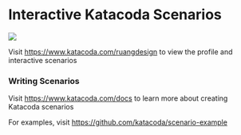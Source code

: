 # Interactive Katacoda Scenarios

[![](http://shields.katacoda.com/katacoda/ruangdesign/count.svg)](https://www.katacoda.com/ruangdesign "Get your profile on Katacoda.com")

Visit https://www.katacoda.com/ruangdesign to view the profile and interactive scenarios

### Writing Scenarios
Visit https://www.katacoda.com/docs to learn more about creating Katacoda scenarios

For examples, visit https://github.com/katacoda/scenario-example
